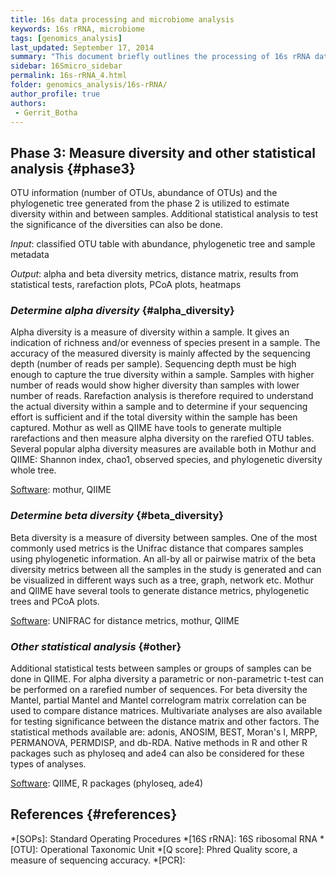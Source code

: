 ```yaml
---
title: 16s data processing and microbiome analysis
keywords: 16s rRNA, microbiome
tags: [genomics_analysis]
last_updated: September 17, 2014
summary: "This document briefly outlines the processing of 16s rRNA data, and provides guidance to key concepts and terms used"
sidebar: 16Smicro_sidebar
permalink: 16s-rRNA_4.html
folder: genomics_analysis/16s-rRNA/
author_profile: true
authors:
 - Gerrit_Botha
---
```




## **Phase 3: Measure diversity and other statistical analysis** {#phase3}



OTU information (number of OTUs, abundance of OTUs) and the phylogenetic tree generated from the phase 2 is utilized to estimate diversity within and between samples. Additional statistical analysis to test the significance of the diversities can also be done.

_Input_: classified OTU table with abundance, phylogenetic tree and sample metadata

_Output_: alpha and beta diversity metrics, distance matrix, results from statistical tests, rarefaction plots, PCoA plots, heatmaps

### **_Determine alpha diversity_** {#alpha_diversity}

Alpha diversity is a measure of diversity within a sample. It gives an indication of richness and/or evenness of species present in a sample. The accuracy of the measured diversity is mainly affected by the sequencing depth (number of reads per sample). Sequencing depth must be high enough to capture the true diversity within a sample. Samples with higher number of reads would show higher diversity than samples with lower number of reads. Rarefaction analysis is therefore required to understand the actual diversity within a sample and to determine if your sequencing effort is sufficient and if the total diversity within the sample has been captured. Mothur as well as QIIME have tools to generate multiple rarefactions and then measure alpha diversity on the rarefied OTU tables. Several popular alpha diversity measures are available both in Mothur and QIIME: Shannon index, chao1, observed species, and phylogenetic diversity whole tree.

<span style="text-decoration:underline;">Software</span>:  mothur, QIIME

### **_Determine beta diversity_** {#beta_diversity}

Beta diversity is a measure of diversity between samples. One of the most commonly used metrics is the Unifrac distance that compares samples using phylogenetic information. An all-by all or pairwise matrix of the beta diversity metrics between all the samples in the study is generated and can be visualized in different ways such as a tree, graph, network etc. Mothur and QIIME have several tools to generate distance metrics, phylogenetic trees and PCoA plots.

<span style="text-decoration:underline;">Software</span>:  UNIFRAC for distance metrics, mothur, QIIME

### **_Other statistical analysis_** {#other}

Additional statistical tests between samples or groups of samples can be done in QIIME. For alpha diversity a parametric or non-parametric t-test can be performed on a rarefied number of sequences. For beta diversity the Mantel, partial Mantel and Mantel correlogram matrix correlation can be used to compare distance matrices. Multivariate analyses are also available for testing significance between the distance matrix and other factors. The statistical methods available are: adonis, ANOSIM, BEST, Moran's I, MRPP, PERMANOVA, PERMDISP, and db-RDA. Native methods in R and other R packages such as phyloseq and ade4 can also be considered for these types of analyses.

<span style="text-decoration:underline;">Software</span>:  QIIME, R packages (phyloseq, ade4)





## **References** {#references}

[^1]: Bokulich, Nicholas A., et al. ["Quality-filtering vastly improves diversity estimates from Illumina amplicon sequencing."](https://www.nature.com/articles/nmeth.2276) Nature methods 10.1 (2013): 57.

[^2]:  Edgar, Robert C., et al. ["UCHIME improves sensitivity and speed of chimera detection."](https://academic.oup.com/bioinformatics/article/27/16/2194/255262) Bioinformatics 27.16 (2011): 2194-2200.

[^3]: Quince, Christopher, et al. ["Accurate determination of microbial diversity from 454 pyrosequencing data."](https://www.nature.com/articles/nmeth.1361) Nature methods 6.9 (2009): 639.


[//]: <> (Below are the common abbreviations in the page.)
*[SOPs]: Standard Operating Procedures
*[16S rRNA]: 16S ribosomal RNA
*[OTU]: Operational Taxonomic Unit
*[Q score]: Phred Quality score, a measure of sequencing accuracy.
*[PCR]:
